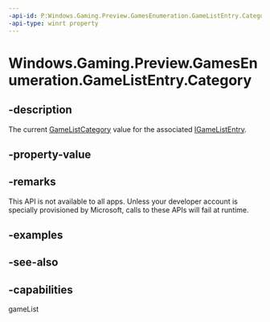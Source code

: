 ```yaml
---
-api-id: P:Windows.Gaming.Preview.GamesEnumeration.GameListEntry.Category
-api-type: winrt property
---
```


<!-- Property syntax
public Windows.Gaming.Preview.GamesEnumeration.GameListCategory Category { get; }
-->

# Windows.Gaming.Preview.GamesEnumeration.GameListEntry.Category

## -description
The current [GameListCategory](gamelistcategory.md) value for the associated [IGameListEntry](igamelistentry.md).

## -property-value

## -remarks
This API is not available to all apps. Unless your developer account is specially provisioned by Microsoft, calls to these APIs will fail at runtime.

## -examples

## -see-also


## -capabilities
gameList
